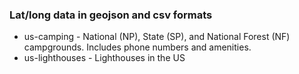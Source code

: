 ### Lat/long data in geojson and csv formats

- us-camping - National (NP), State (SP), and National Forest (NF) campgrounds. Includes phone numbers and amenities. 
- us-lighthouses - Lighthouses in the US

